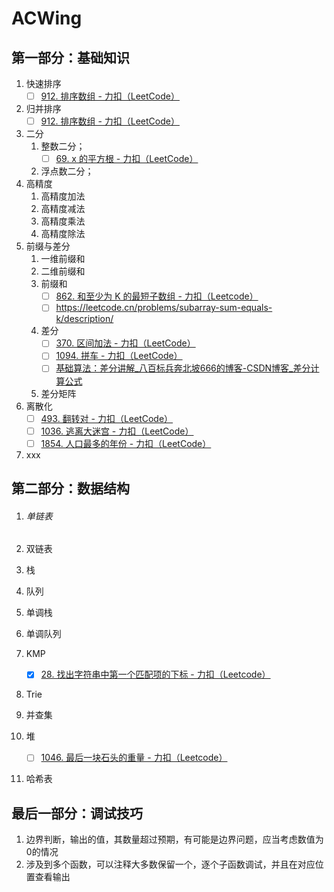 # ACWing



## 第一部分：基础知识



1. 快速排序
    - [ ] [912. 排序数组 - 力扣（LeetCode）](https://leetcode.cn/problems/sort-an-array/)
2. 归并排序
    - [ ] [912. 排序数组 - 力扣（LeetCode）](https://leetcode.cn/problems/sort-an-array/)
3. 二分
    1. 整数二分；
        - [ ] [69. x 的平方根 - 力扣（LeetCode）](https://leetcode.cn/problems/sqrtx/)
    2. 浮点数二分；
4. 高精度
    1. 高精度加法
    2. 高精度减法
    3. 高精度乘法
    4. 高精度除法
5. 前缀与差分
    1. 一维前缀和
    2. 二维前缀和
    3. 前缀和
        - [ ] [862. 和至少为 K 的最短子数组 - 力扣（Leetcode）](https://leetcode.cn/problems/shortest-subarray-with-sum-at-least-k/description/)
        - [ ] https://leetcode.cn/problems/subarray-sum-equals-k/description/
    4. 差分
        - [ ] [370. 区间加法 - 力扣（LeetCode）](https://leetcode.cn/problems/range-addition/)
        - [ ] [1094. 拼车 - 力扣（LeetCode）](https://leetcode.cn/problems/car-pooling/)
        - [ ] [基础算法：差分讲解_八百标兵奔北坡666的博客-CSDN博客_差分计算公式](https://blog.csdn.net/weixin_43705195/article/details/88370758)
    5. 差分矩阵
6. 离散化
    - [ ] [493. 翻转对 - 力扣（LeetCode）](https://leetcode.cn/problems/reverse-pairs/)
    - [ ] [1036. 逃离大迷宫 - 力扣（LeetCode）](https://leetcode.cn/problems/escape-a-large-maze/)
    - [ ] [1854. 人口最多的年份 - 力扣（LeetCode）](https://leetcode.cn/problems/maximum-population-year/)
7. xxx



## 第二部分：数据结构



1. ###### 单链表
2. 双链表
3. 栈
4. 队列
5. 单调栈
6. 单调队列
7. KMP
    - [x] [28. 找出字符串中第一个匹配项的下标 - 力扣（Leetcode）](https://leetcode.cn/problems/find-the-index-of-the-first-occurrence-in-a-string/description/)

8. Trie
9. 并查集
10. 堆

    - [ ] [1046. 最后一块石头的重量 - 力扣（Leetcode）](https://leetcode.cn/problems/last-stone-weight/solutions/)

11. 哈希表



## 最后一部分：调试技巧



1. 边界判断，输出的值，其数量超过预期，有可能是边界问题，应当考虑数值为0的情况
2. 涉及到多个函数，可以注释大多数保留一个，逐个子函数调试，并且在对应位置查看输出